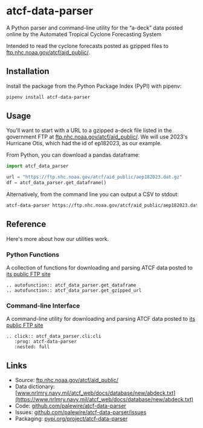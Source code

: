 ```{include} _templates/nav.html
```

# atcf-data-parser

A Python parser and command-line utility for the “a-deck” data posted online by the Automated Tropical Cyclone Forecasting System

Intended to read the cyclone forecasts posted as gzipped files to [ftp.nhc.noaa.gov/atcf/aid_public/](https://ftp.nhc.noaa.gov/atcf/aid_public/).

## Installation

Install the package from the Python Package Index (PyPI) with pipenv:

```bash
pipenv install atcf-data-parser
```

## Usage

You'll want to start with a URL to a gzipped a-deck file listed in the government FTP at [ftp.nhc.noaa.gov/atcf/aid_public/](https://ftp.nhc.noaa.gov/atcf/aid_public/). We will use 2023's Hurricane Otis, which had the id of ep182023, as our example.

From Python, you can download a pandas dataframe:

```python
import atcf_data_parser

url = "https://ftp.nhc.noaa.gov/atcf/aid_public/aep182023.dat.gz"
df = atcf_data_parser.get_dataframe()
```

Alternatively, from the command line you can output a CSV to stdout:

```bash
atcf-data-parser https://ftp.nhc.noaa.gov/atcf/aid_public/aep182023.dat.gz
```

## Reference

Here's more about how our utilities work.

### Python Functions

A collection of functions for downloading and parsing ATCF data posted to [its public FTP site](https://ftp.nhc.noaa.gov/atcf/aid_public/)

```{eval-rst}
.. autofunction:: atcf_data_parser.get_dataframe
.. autofunction:: atcf_data_parser.get_gzipped_url
```

### Command-line Interface

A command-line utility for downloading and parsing ATCF data posted to [its public FTP site](https://ftp.nhc.noaa.gov/atcf/aid_public/)


```{eval-rst}
.. click:: atcf_data_parser.cli:cli
   :prog: atcf-data-parser
   :nested: full
```


## Links

- Source: [ftp.nhc.noaa.gov/atcf/aid_public/](https://ftp.nhc.noaa.gov/atcf/aid_public/)
- Data dictionary: [www.nrlmry.navy.mil/atcf_web/docs/database/new/abdeck.txt](https://www.nrlmry.navy.mil/atcf_web/docs/database/new/abdeck.txt)
- Code: [github.com/palewire/atcf-data-parser](https://github.com/palewire/atcf-data-parser)
- Issues: [github.com/palewire/atcf-data-parser/issues](https://github.com/palewire/atcf-data-parser/issues)
- Packaging: [pypi.org/project/atcf-data-parser](https://pypi.org/project/atcf-data-parser)
